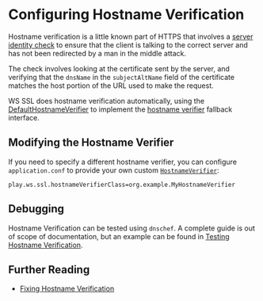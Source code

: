 <!--- Copyright (C) 2009-2015 Typesafe Inc. <http://www.typesafe.com> -->
# Configuring Hostname Verification

Hostname verification is a little known part of HTTPS that involves a [server identity check](https://tools.ietf.org/search/rfc2818#section-3.1) to ensure that the client is talking to the correct server and has not been redirected by a man in the middle attack.

The check involves looking at the certificate sent by the server, and verifying that the `dnsName` in the `subjectAltName` field of the certificate matches the host portion of the URL used to make the request.

WS SSL does hostname verification automatically, using the [DefaultHostnameVerifier](api/scala/index.html#play.api.libs.ws.ssl.DefaultHostnameVerifier) to implement the [hostname verifier](https://docs.oracle.com/javase/8/docs/technotes/guides/security/jsse/JSSERefGuide.html#HostnameVerifier) fallback interface.

## Modifying the Hostname Verifier

If you need to specify a different hostname verifier, you can configure `application.conf` to provide your own custom [`HostnameVerifier`](https://docs.oracle.com/javase/8/docs/api/javax/net/ssl/HostnameVerifier.html):

```
play.ws.ssl.hostnameVerifierClass=org.example.MyHostnameVerifier
```

## Debugging

Hostname Verification can be tested using `dnschef`.  A complete guide is out of scope of documentation, but an example can be found in [Testing Hostname Verification](https://tersesystems.com/2014/03/31/testing-hostname-verification/).

## Further Reading

* [Fixing Hostname Verification](https://tersesystems.com/2014/03/23/fixing-hostname-verification/)
